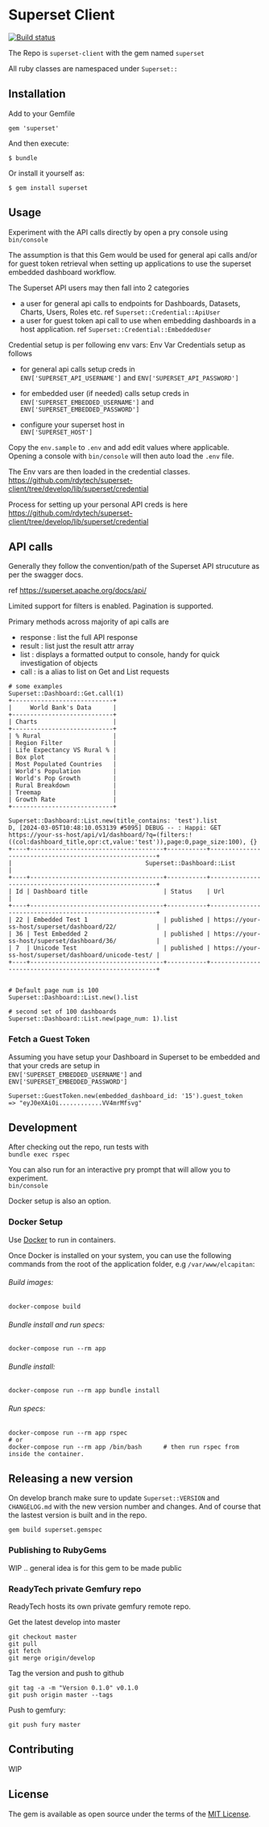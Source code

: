 # Superset Client

[![Build status](https://badge.buildkite.com/fc7ee4a03e119a5d859472865fc0bdc9a6e46d51b7f5b8cd62.svg)](https://buildkite.com/jobready/superset-client)

The Repo is `superset-client` with the gem named `superset`

All ruby classes are namespaced under `Superset::`

## Installation

Add to your Gemfile
```
gem 'superset'
```

And then execute:

    $ bundle

Or install it yourself as:

    $ gem install superset


## Usage

Experiment with the API calls directly by open a pry console using  
`bin/console`

The assumption is that this Gem would be used for general api calls and/or for guest token retrieval when setting up applications to use the superset embedded dashboard workflow.

The Superset API users may then fall into 2 categories
- a user for general api calls to endpoints for Dashboards, Datasets, Charts, Users, Roles etc.  ref `Superset::Credential::ApiUser`
- a user for guest token api call to use when embedding dashboards in a host application. ref `Superset::Credential::EmbeddedUser`

Credential setup is per following env vars:
Env Var Credentials setup as follows
- for general api calls setup creds in  
  `ENV['SUPERSET_API_USERNAME']` and `ENV['SUPERSET_API_PASSWORD']`

- for embedded user (if needed) calls setup creds in  
  `ENV['SUPERSET_EMBEDDED_USERNAME']` and `ENV['SUPERSET_EMBEDDED_PASSWORD']`

- configure your superset host in  
  `ENV['SUPERSET_HOST']`

Copy the `env.sample` to `.env` and add edit values where applicable.  
Opening a console with `bin/console` will then auto load the `.env` file.

The Env vars are then loaded in the credential classes.
https://github.com/rdytech/superset-client/tree/develop/lib/superset/credential

Process for setting up your personal API creds is here  
https://github.com/rdytech/superset-client/tree/develop/lib/superset/credential


## API calls

Generally they follow the convention/path of the Superset API strucuture as per the swagger docs.

ref https://superset.apache.org/docs/api/

Limited support for filters is enabled.  Pagination is supported.

Primary methods across majority of api calls are
- response : list the full API response
- result : list just the result attr array
- list : displays a formatted output to console, handy for quick investigation of objects
- call : is a alias to list on Get and List requests

```
# some examples
Superset::Dashboard::Get.call(1)
+----------------------------+
|     World Bank's Data      |
+----------------------------+
| Charts                     |
+----------------------------+
| % Rural                    |
| Region Filter              |
| Life Expectancy VS Rural % |
| Box plot                   |
| Most Populated Countries   |
| World's Population         |
| World's Pop Growth         |
| Rural Breakdown            |
| Treemap                    |
| Growth Rate                |
+----------------------------+

Superset::Dashboard::List.new(title_contains: 'test').list
D, [2024-03-05T10:48:10.053139 #5095] DEBUG -- : Happi: GET https://your-ss-host/api/v1/dashboard/?q=(filters:!((col:dashboard_title,opr:ct,value:'test')),page:0,page_size:100), {}
+----+-------------------------------------+-----------+-------------------------------------------------------+
|                                     Superset::Dashboard::List                                                |
+----+-------------------------------------+-----------+-------------------------------------------------------+
| Id | Dashboard title                     | Status    | Url                                                   |
+----+-------------------------------------+-----------+-------------------------------------------------------+
| 22 | Embedded Test 1                     | published | https://your-ss-host/superset/dashboard/22/           |
| 36 | Test Embedded 2                     | published | https://your-ss-host/superset/dashboard/36/           |
| 7  | Unicode Test                        | published | https://your-ss-host/superset/dashboard/unicode-test/ |
+----+-------------------------------------+-----------+-------------------------------------------------------+


# Default page num is 100
Superset::Dashboard::List.new().list

# second set of 100 dashboards
Superset::Dashboard::List.new(page_num: 1).list

```


### Fetch a Guest Token

Assuming you have setup your Dashboard in Superset to be embedded and that your creds are setup in  
`ENV['SUPERSET_EMBEDDED_USERNAME']` and `ENV['SUPERSET_EMBEDDED_PASSWORD']`

```
Superset::GuestToken.new(embedded_dashboard_id: '15').guest_token
=> "eyJ0eXAiOi............VV4mrMfsvg"
```

## Development

After checking out the repo, run tests with  
`bundle exec rspec`

You can also run for an interactive pry prompt that will allow you to experiment.  
`bin/console`

Docker setup is also an option.

### Docker Setup

Use [Docker](https://docs.docker.com/docker-for-mac/install/) to run in containers.

Once Docker is installed on your system, you can use the following commands from the root of the application folder, e.g `/var/www/elcapitan`:

###### Build images:

`docker-compose build`

###### Bundle install and run specs:

`docker-compose run --rm app`

###### Bundle install:

`docker-compose run --rm app bundle install`

###### Run specs:

```
docker-compose run --rm app rspec
# or
docker-compose run --rm app /bin/bash      # then run rspec from inside the container.
```

## Releasing a new version

On develop branch make sure to update `Superset::VERSION` and `CHANGELOG.md` with the new version number and changes.
And of course that the lastest version is built and in the repo.

`gem build superset.gemspec`

### Publishing to RubyGems

WIP .. general idea is for this gem to be made public

### ReadyTech private Gemfury repo

ReadyTech hosts its own private gemfury remote repo.

Get the latest develop into master

    git checkout master
    git pull
    git fetch
    git merge origin/develop

Tag the version and push to github

    git tag -a -m "Version 0.1.0" v0.1.0
    git push origin master --tags

Push to gemfury:

    git push fury master

## Contributing

WIP

## License

The gem is available as open source under the terms of the [MIT License](https://opensource.org/licenses/MIT).